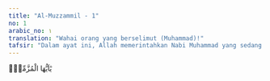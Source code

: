 ```yaml
---
title: "Al-Muzzammil - 1"
no: 1
arabic_no: ١
translation: "Wahai orang yang berselimut (Muhammad)!"
tafsir: "Dalam ayat ini, Allah memerintahkan Nabi Muhammad yang sedang berselimut supaya mendirikan salat pada sebagian malam. Seruan Allah kepada Nabi Muhammad ini didahului dengan kata-kata \"Hai orang yang berselimut"
---
```


يٰٓاَيُّهَا الْمُزَّمِّلُۙ
